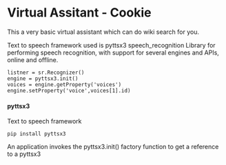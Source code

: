 # Virtual Assitant - Cookie

This a very basic virtual assistant which can do wiki search for you.

Text to speech framework used is  pyttsx3 
speech_recognition Library for performing speech recognition, with support for several engines and APIs, online and offline.

```
listner = sr.Recognizer()
engine = pyttsx3.init()
voices = engine.getProperty('voices')
engine.setProperty('voice',voices[1].id)
```


#### pyttsx3 
Text to speech framework

`pip install pyttsx3`

An application invokes the pyttsx3.init() factory function to get a reference to a pyttsx3